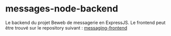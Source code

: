 # messages-node-backend

Le backend du projet Beweb de messagerie en ExpressJS.
Le frontend peut être trouvé sur le repository suivant : [messaging-frontend](https://github.com/gitSushi/messages-angular-frontend)
